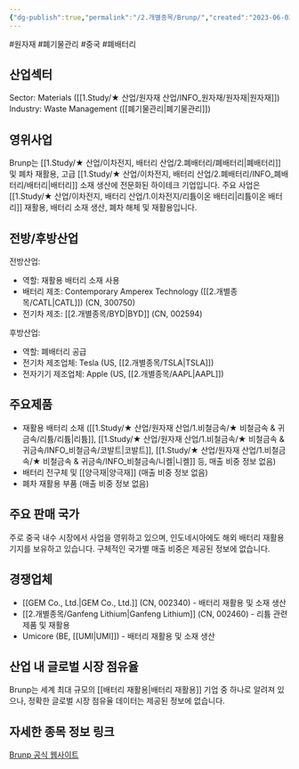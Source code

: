 ```yaml
---
{"dg-publish":true,"permalink":"/2.개별종목/Brunp/","created":"2023-06-03T06:53:41.273+09:00","updated":"2025-06-03T20:05:58.075+09:00"}
---
```


#원자재 #폐기물관리 #중국 #폐배터리 

## 산업섹터

Sector: Materials ([[1.Study/★ 산업/원자재 산업/INFO_원자재/원자재\|원자재]])  
Industry: Waste Management ([[폐기물관리\|폐기물관리]])

## 영위사업

Brunp는 [[1.Study/★ 산업/이차전지, 배터리 산업/2.폐배터리/폐배터리\|폐배터리]] 및 폐차 재활용, 고급 [[1.Study/★ 산업/이차전지, 배터리 산업/2.폐배터리/INFO_폐배터리/배터리\|배터리]] 소재 생산에 전문화된 하이테크 기업입니다. 주요 사업은 [[1.Study/★ 산업/이차전지, 배터리 산업/1.이차전지/리튬이온 배터리\|리튬이온 배터리]] 재활용, 배터리 소재 생산, 폐차 해체 및 재활용입니다.

## 전방/후방산업

전방산업:

- 역할: 재활용 배터리 소재 사용
- 배터리 제조: Contemporary Amperex Technology ([[2.개별종목/CATL\|CATL]]) (CN, 300750)
- 전기차 제조: [[2.개별종목/BYD\|BYD]] (CN, 002594)

후방산업:

- 역할: 폐배터리 공급
- 전기차 제조업체: Tesla (US, [[2.개별종목/TSLA\|TSLA]])
- 전자기기 제조업체: Apple (US, [[2.개별종목/AAPL\|AAPL]])

## 주요제품

- 재활용 배터리 소재 ([[1.Study/★ 산업/원자재 산업/1.비철금속/★ 비철금속 & 귀금속/리튬/리튬\|리튬]], [[1.Study/★ 산업/원자재 산업/1.비철금속/★ 비철금속 & 귀금속/INFO_비철금속/코발트\|코발트]], [[1.Study/★ 산업/원자재 산업/1.비철금속/★ 비철금속 & 귀금속/INFO_비철금속/니켈\|니켈]] 등, 매출 비중 정보 없음)
- 배터리 전구체 및 [[양극재\|양극재]] (매출 비중 정보 없음)
- 폐차 재활용 부품 (매출 비중 정보 없음)

## 주요 판매 국가

주로 중국 내수 시장에서 사업을 영위하고 있으며, 인도네시아에도 해외 배터리 재활용 기지를 보유하고 있습니다. 구체적인 국가별 매출 비중은 제공된 정보에 없습니다.

## 경쟁업체

- [[GEM Co., Ltd.\|GEM Co., Ltd.]] (CN, 002340) - 배터리 재활용 및 소재 생산
- [[2.개별종목/Ganfeng Lithium\|Ganfeng Lithium]] (CN, 002460) - 리튬 관련 제품 및 재활용
- Umicore (BE, [[UMI\|UMI]]) - 배터리 재활용 및 소재 생산

## 산업 내 글로벌 시장 점유율

Brunp는 세계 최대 규모의 [[배터리 재활용\|배터리 재활용]] 기업 중 하나로 알려져 있으나, 정확한 글로벌 시장 점유율 데이터는 제공된 정보에 없습니다.

## 자세한 종목 정보 링크

[Brunp 공식 웹사이트](https://en.brunp.com.cn/)